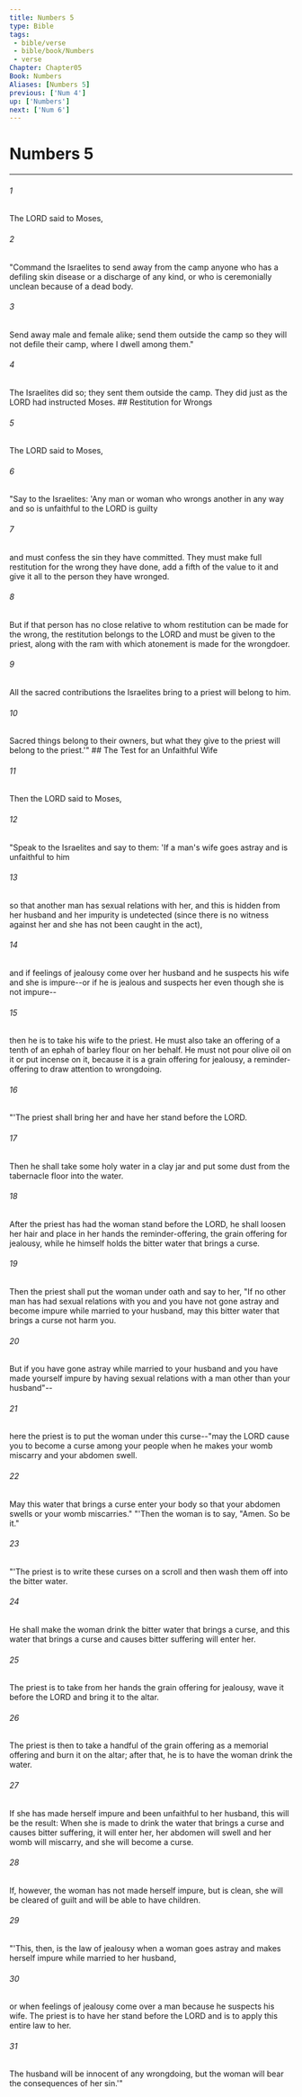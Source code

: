```yaml
---
title: Numbers 5
type: Bible
tags:
 - bible/verse
 - bible/book/Numbers
 - verse
Chapter: Chapter05
Book: Numbers
Aliases: [Numbers 5]
previous: ['Num 4']
up: ['Numbers']
next: ['Num 6']
---
```

# Numbers 5

***


###### 1 
The LORD said to Moses, 

###### 2 
"Command the Israelites to send away from the camp anyone who has a defiling skin disease or a discharge of any kind, or who is ceremonially unclean because of a dead body. 

###### 3 
Send away male and female alike; send them outside the camp so they will not defile their camp, where I dwell among them." 

###### 4 
The Israelites did so; they sent them outside the camp. They did just as the LORD had instructed Moses. ## Restitution for Wrongs 

###### 5 
The LORD said to Moses, 

###### 6 
"Say to the Israelites: 'Any man or woman who wrongs another in any way and so is unfaithful to the LORD is guilty 

###### 7 
and must confess the sin they have committed. They must make full restitution for the wrong they have done, add a fifth of the value to it and give it all to the person they have wronged. 

###### 8 
But if that person has no close relative to whom restitution can be made for the wrong, the restitution belongs to the LORD and must be given to the priest, along with the ram with which atonement is made for the wrongdoer. 

###### 9 
All the sacred contributions the Israelites bring to a priest will belong to him. 

###### 10 
Sacred things belong to their owners, but what they give to the priest will belong to the priest.'" ## The Test for an Unfaithful Wife 

###### 11 
Then the LORD said to Moses, 

###### 12 
"Speak to the Israelites and say to them: 'If a man's wife goes astray and is unfaithful to him 

###### 13 
so that another man has sexual relations with her, and this is hidden from her husband and her impurity is undetected (since there is no witness against her and she has not been caught in the act), 

###### 14 
and if feelings of jealousy come over her husband and he suspects his wife and she is impure--or if he is jealous and suspects her even though she is not impure-- 

###### 15 
then he is to take his wife to the priest. He must also take an offering of a tenth of an ephah of barley flour on her behalf. He must not pour olive oil on it or put incense on it, because it is a grain offering for jealousy, a reminder-offering to draw attention to wrongdoing. 

###### 16 
"'The priest shall bring her and have her stand before the LORD. 

###### 17 
Then he shall take some holy water in a clay jar and put some dust from the tabernacle floor into the water. 

###### 18 
After the priest has had the woman stand before the LORD, he shall loosen her hair and place in her hands the reminder-offering, the grain offering for jealousy, while he himself holds the bitter water that brings a curse. 

###### 19 
Then the priest shall put the woman under oath and say to her, "If no other man has had sexual relations with you and you have not gone astray and become impure while married to your husband, may this bitter water that brings a curse not harm you. 

###### 20 
But if you have gone astray while married to your husband and you have made yourself impure by having sexual relations with a man other than your husband"-- 

###### 21 
here the priest is to put the woman under this curse--"may the LORD cause you to become a curse among your people when he makes your womb miscarry and your abdomen swell. 

###### 22 
May this water that brings a curse enter your body so that your abdomen swells or your womb miscarries." "'Then the woman is to say, "Amen. So be it." 

###### 23 
"'The priest is to write these curses on a scroll and then wash them off into the bitter water. 

###### 24 
He shall make the woman drink the bitter water that brings a curse, and this water that brings a curse and causes bitter suffering will enter her. 

###### 25 
The priest is to take from her hands the grain offering for jealousy, wave it before the LORD and bring it to the altar. 

###### 26 
The priest is then to take a handful of the grain offering as a memorial offering and burn it on the altar; after that, he is to have the woman drink the water. 

###### 27 
If she has made herself impure and been unfaithful to her husband, this will be the result: When she is made to drink the water that brings a curse and causes bitter suffering, it will enter her, her abdomen will swell and her womb will miscarry, and she will become a curse. 

###### 28 
If, however, the woman has not made herself impure, but is clean, she will be cleared of guilt and will be able to have children. 

###### 29 
"'This, then, is the law of jealousy when a woman goes astray and makes herself impure while married to her husband, 

###### 30 
or when feelings of jealousy come over a man because he suspects his wife. The priest is to have her stand before the LORD and is to apply this entire law to her. 

###### 31 
The husband will be innocent of any wrongdoing, but the woman will bear the consequences of her sin.'" 
